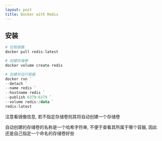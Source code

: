 ```yaml
---
layout: post
title: Docker with Redis
---
```


## 安装

```powershell
# 拉取镜像
docker pull redis:latest

# 创建存储卷
docker volume create redis

# 创建并运行容器
docker run `
--detach `
--name redis `
--hostname redis `
--publish 6379:6379 `
--volume redis:/data `
redis:latest
```

注意看镜像信息, 若不指定存储卷则其将自动创建一个存储卷

自动创建的存储卷的名称是一个哈希字符串, 不便于查看其所属于哪个容器, 因此还是自己指定一个命名的存储卷好些
